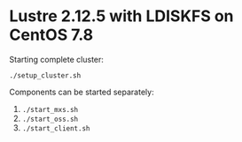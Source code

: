 # Lustre 2.12.5 with LDISKFS on CentOS 7.8

Starting complete cluster:  

```shell
./setup_cluster.sh
```

Components can be started separately:  

1. `./start_mxs.sh`
1. `./start_oss.sh`
1. `./start_client.sh`
